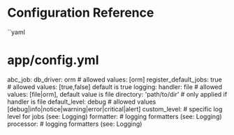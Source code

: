 Configuration Reference
=======================

``yaml
# app/config.yml
abc_job:
    db_driver: orm                # allowed values: [orm]
    register_default_jobs: true   # allowed values: [true,false] default is true
    logging:
        handler: file             # allowed values: [file|orm], default value is file
        directory: 'path/to/dir'  # only applied if handler is file
        default_level: debug      # allowed values [debug|info|notice|warning|error|critical|alert]
        custom_level:             # specific log level for jobs (see: Logging)
        formatter:                # logging formatters (see: Logging)
        processor:                # logging formatters (see: Logging)
```
